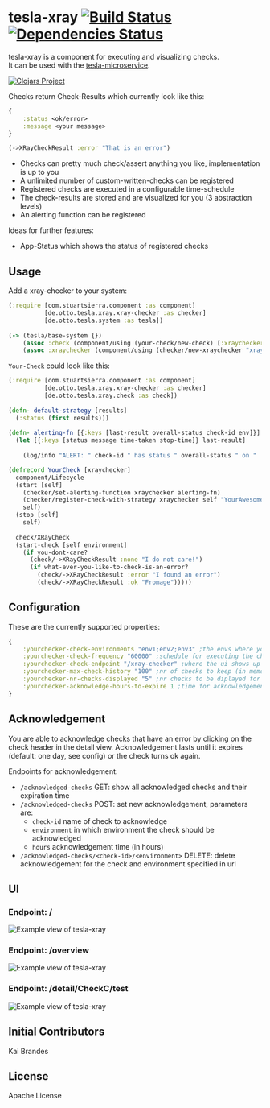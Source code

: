 # tesla-xray [![Build Status](https://travis-ci.org/otto-de/tesla-xray.svg)](https://travis-ci.org/otto-de/tesla-xray)[![Dependencies Status](http://jarkeeper.com/otto-de/tesla-xray/status.svg)](http://jarkeeper.com/otto-de/tesla-xray)

tesla-xray is a component for executing and visualizing checks.   
It can be used with the [tesla-microservice](https://github.com/otto-de/tesla-microservice).

[![Clojars Project](http://clojars.org/de.otto/tesla-xray/latest-version.svg)](http://clojars.org/de.otto/tesla-xray)

Checks return Check-Results which currently look like this:

```clojure
{
    :status <ok/error>
    :message <your message>
}

(->XRayCheckResult :error "That is an error")
``` 

* Checks can pretty much check/assert anything you like, implementation is up to you
* A unlimited number of custom-written-checks can be registered
* Registered checks are executed in a configurable time-schedule
* The check-results are stored and are visualized for you (3 abstraction levels)
* An alerting function can be registered

Ideas for further features:  

* App-Status which shows the status of registered checks

## Usage
Add a xray-checker to your system:

```clojure
(:require [com.stuartsierra.component :as component]
          [de.otto.tesla.xray.xray-checker :as checker]
          [de.otto.tesla.system :as tesla])
            
(-> (tesla/base-system {})
    (assoc :check (component/using (your-check/new-check) [:xraychecker]))
    (assoc :xraychecker (component/using (checker/new-xraychecker "xraychecker") [:handler :config :scheduler])))
``` 

`Your-Check` could look like this:

```clojure
(:require [com.stuartsierra.component :as component]
          [de.otto.tesla.xray.xray-checker :as checker]
          [de.otto.tesla.xray.check :as check])
          
(defn- default-strategy [results]
  (:status (first results)))
  
(defn- alerting-fn [{:keys [last-result overall-status check-id env]}]
  (let [{:keys [status message time-taken stop-time]} last-result]
    
    (log/info "ALERT: " check-id " has status " overall-status " on "  env " at " stop-time " after " time-taken "ms. message was: " message)))

(defrecord YourCheck [xraychecker]
  component/Lifecycle
  (start [self]
    (checker/set-alerting-function xraychecker alerting-fn)
    (checker/register-check-with-strategy xraychecker self "YourAwesomeCheck" default-strategy)
    self)
  (stop [self]
    self)
  
  check/XRayCheck
  (start-check [self environment]
    (if you-dont-care?
      (check/->XRayCheckResult :none "I do not care!")
      (if what-ever-you-like-to-check-is-an-error?
        (check/->XRayCheckResult :error "I found an error")
        (check/->XRayCheckResult :ok "Fromage")))))
```

## Configuration
These are the currently supported properties:
```clojure
{
    :yourchecker-check-environments "env1;env2;env3" ;the envs where you want to execute your checks
    :yourchecker-check-frequency "60000" ;schedule for executing the checks in ms (execution is done in parallel)
    :yourchecker-check-endpoint "/xray-checker" ;where the ui shows up
    :yourchecker-max-check-history "100" ;nr of checks to keep (in memory)
    :yourchecker-nr-checks-displayed "5" ;nr checks to be diplayed for a check/env on /xray-checker/overview
    :yourchecker-acknowledge-hours-to-expire 1 ;time for acknowledgements in hours, default is 24 (one day)
}
```

## Acknowledgement

You are able to acknowledge checks that have an error by clicking on the check header in the detail view.
 Acknowledgement lasts until it expires (default: one day, see config) or the check turns ok again.

Endpoints for acknowledgement:
* `/acknowledged-checks` GET: show all acknowledged checks and their expiration time
* `/acknowledged-checks` POST: set new acknowledgement, parameters are: 
    * `check-id` name of check to acknowledge
    * `environment` in which environment the check should be acknowledged
    *   `hours` acknowledgement time (in hours)
* `/acknowledged-checks/<check-id>/<environment>` DELETE: delete acknowledgement for the check and environment specified in url


## UI
### Endpoint: /
![Example view of tesla-xray](doc/overall-status.png)
### Endpoint: /overview
![Example view of tesla-xray](doc/overview.png)
### Endpoint: /detail/CheckC/test
![Example view of tesla-xray](doc/detailview.png)

## Initial Contributors

Kai Brandes

## License
Apache License
